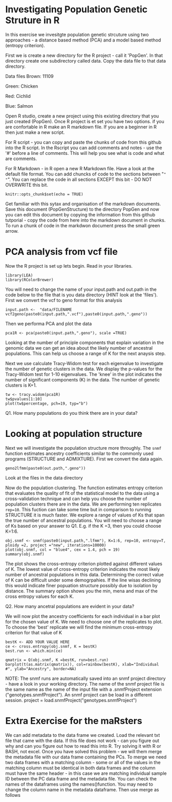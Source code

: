 # Investigating Population Genetic Struture in R
In this exercise we invesitgte population genetic strcuture using two approaches - a distance based method (PCA) and a model based method (entropy criterion).

First we is create a new directory for the R project - call it 'PopGen'. In that directory create one subdirectory called data. Copy the data file to that data directory.

Data files
Brown: 11109

Green: Chicken

Red: Cichlid

Blue: Salmon

Open R studio, create a new project using this existing directory that you just created (PopGen). Once R project is et set you have two options. if you are confortable in R make an R markdown file. If you are a beginner in R then just make a new script.

For R script - you can copy and paste the chunks of code from this github into the R script. In the Rscript you can add comments and notes - use the '#' before a line of comments. This will help you see what is code and what are comments.

For R Markdown - in R open a new R Markdown file. Have a look at the default file format. You can add chuncks of code to the sections between "```"  "```". You can replace the code in all sections EXCEPT this bit - DO NOT OVERWRITE this bit.
```{r setup, include=FALSE}
knitr::opts_chunk$set(echo = TRUE)
```
Get familiar with this sytax and organisation of the markdown documents. Save this document (PopGenStructure) to the directory PopGen and now you can edit this document by copying the information from this github tutporial - copy the code from here into the markdown document in chunks. To run a chunk of code in the markdwon document press the small green arrow.

# PCA analysis from vcf file
Now the R project is set up lets begin.
Read in your libraries.

```
library(LEA)
library(RColorBrewer)

```
You will need to change the name of your input.path and out.path in the code below to the file that is you data directory (HINT look at the 'files'). First we convert the vcf to geno format for this analysis
```
input.path <-  "data/FILENAME
vcf2geno(paste0(input.path,".vcf"),paste0(input.path,".geno"))
```
Then we performa PCA and plot the data
```
pca1R <- pca(paste0(input.path,".geno"), scale =TRUE)

```
Looking at the number of principle components that explain variation in the genomic data we can get an idea about the likely number of ancestral populations. This  can help us choose a range of K for the next anaysis step.

Next we use calculate Tracy-Widom test for each eigenvalue to investigate the number of genetic clusters in the data. We display the p-values for the Tracy-Widom test for 1-10 eigenvalues. The 'knee' in the plot indicates the number of significant components (K) in the data. The number of genetic clusters is K+1.

```
tw <- tracy.widom(pca1R)
tw$pvalues[1:10]
plot(tw$percentage, pch=19, typ="b") 
```
Q1. How many populations do you think there are in your data?

# Looking at population structure 

Next we will investigate the population structure more throughly. The ```snmf``` function estimates ancestry coefficients similar to the commonly used programs (STRUCTURE  and ADMIXTURE). First we convert the data again.

```
geno2lfmm(paste0(out.path,".geno"))

```
Look at the files in the data directory

Now do the population clustering. The function estimates entropy criterion that evaluates the quality of fit of the statistical model to the data using a cross-validation technique and can help you choose the number of population clusters there are in the data. We are performing ten replicates``` rep=10```. This fuction can take some time but in comparison to running STRUCTURE it is much faster. We explore a range of values of Ks that span the true number of ancestral populations. You will need to choose a range of Ks based on your answer to Q1. E.g. if the K =3, then you could choose K=1:6.

```
obj.snmf <- snmf(paste0(input.path,".lfmm"), K=1:6, rep=10, entropy=T, ploidy =2, project ="new", iterations=10000)
plot(obj.snmf, col = "blue4", cex = 1.4, pch = 19)
summary(obj.snmf)
```
The plot shows the cross-entropy criterion plotted against different values of K. The lowest value of cross-entropy criterion indicates the most likely number of ancestral populations in this data. Determining the correct value of K can be difficult under some demogrpahies. If the line wisas declining this would indicate finer popuation structure possibly due to isolation by distance. The summary option shows you the min, mena and max of the cross entropy values for each K. 

Q2. How many ancetral populations are evident in your data?

We will now plot the ancestry coefficients for each individual in a bar plot for the chosen value of K. We need to choose one of the replicates to plot. To choose the 'best' replicate we will find the minimum cross-entropy criterion for that value of K
```
bestK <- ADD YOUR VALUE HERE
ce <- cross.entropy(obj.snmf, K = bestK)
best.run <- which.min(ce)

qmatrix = Q(obj.snmf, K =bestK, run=best.run)
barplot(t(as.matrix(qmatrix)), col=rainbow(bestK), xlab="Individual #", ylab="Ancestry", border=NA)
```
NOTE: The snmf runs are automatically saved into an snmf project directory - have a look in your working directory. The name of the snmf project file is the same name as the name of the input file with a .snmfProject extension ("genotypes.snmfProject").
An snmf project can be load in a different session.
project = load.snmfProject("genotypes.snmfProject")

# Extra Exercise for the maRsters

We can add metadata to the data frame we created. Load the relevant txt file that came with the data. If this file does not work - can you figure out why and can you figure out how to read this into R. Try solving it with R or BASH, not excel. Once you have solved this problem - we will them merge the metadata file with our data frame containing the PCs. To merge we need two data frames with a matching column - some or all of the values in the matching column must be identical in both data frames and the column must have the same header - in this case we are matching individual sample ID between the PC data frame and the metadata file. You can check the names of the dataframes using the names()function. You may need to change the column name in the metadata dataframe. Then use merge as follows

